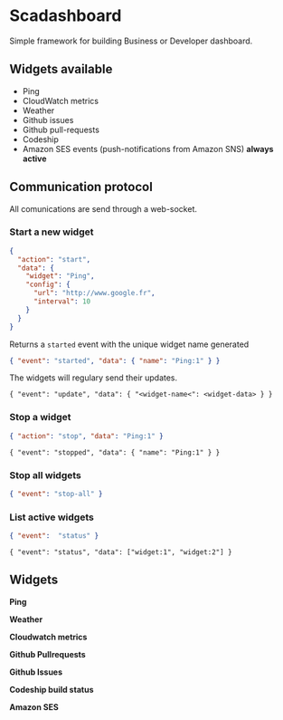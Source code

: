 # Scadashboard

Simple framework for building Business or Developer dashboard.

## Widgets available

 * Ping
 * CloudWatch metrics
 * Weather
 * Github issues
 * Github pull-requests
 * Codeship
 * Amazon SES events (push-notifications from Amazon SNS) **always active**

## Communication protocol

All comunications are send through a web-socket.

### Start a new widget

```json
{
  "action": "start",
  "data": {
    "widget": "Ping",
    "config": {
      "url": "http://www.google.fr",
      "interval": 10
    }
  }
}
```

Returns a `started` event with the unique widget name generated

```json
{ "event": "started", "data": { "name": "Ping:1" } }
```

The widgets will regulary send their updates.

```
{ "event": "update", "data": { "<widget-name<": <widget-data> } }
```
### Stop a widget

```json
{ "action": "stop", "data": "Ping:1" }
```

```
{ "event": "stopped", "data": { "name": "Ping:1" } }
```

### Stop all widgets

```json
{ "event": "stop-all" }
```

### List active widgets

```json
{ "event":  "status" }
```

```
{ "event": "status", "data": ["widget:1", "widget:2"] }
```

## Widgets

**Ping**

**Weather**

**Cloudwatch metrics**

**Github Pullrequests**

**Github Issues**

**Codeship build status**

**Amazon SES**
